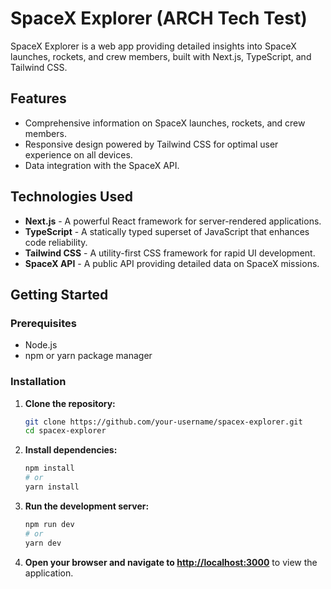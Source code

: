 # SpaceX Explorer (ARCH Tech Test)

SpaceX Explorer is a web app providing detailed insights into SpaceX launches, rockets, and crew members, built with Next.js, TypeScript, and Tailwind CSS.

## Features

- Comprehensive information on SpaceX launches, rockets, and crew members.
- Responsive design powered by Tailwind CSS for optimal user experience on all devices.
- Data integration with the SpaceX API.

## Technologies Used

- **Next.js** - A powerful React framework for server-rendered applications.
- **TypeScript** - A statically typed superset of JavaScript that enhances code reliability.
- **Tailwind CSS** - A utility-first CSS framework for rapid UI development.
- **SpaceX API** - A public API providing detailed data on SpaceX missions.

## Getting Started

### Prerequisites

- Node.js
- npm or yarn package manager

### Installation

1. **Clone the repository:**
   ```bash
   git clone https://github.com/your-username/spacex-explorer.git
   cd spacex-explorer
   ```

2. **Install dependencies:**
   ```bash
   npm install
   # or
   yarn install
   ```

3. **Run the development server:**
   ```bash
   npm run dev
   # or
   yarn dev
   ```

4. **Open your browser and navigate to [http://localhost:3000](http://localhost:3000)** to view the application.
